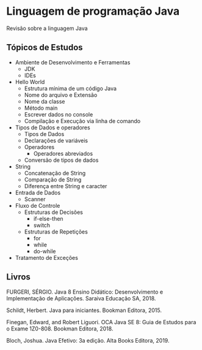 # Linguagem de programação Java
Revisão sobre a linguagem Java

## Tópicos de Estudos

* Ambiente de Desenvolvimento e Ferramentas
  * JDK
  * IDEs
* Hello World
  * Estrutura mínima de um código Java
  * Nome do arquivo e Extensão
  * Nome da classe
  * Método main
  * Escrever dados no console
  * Compilação e Execução via linha de comando
* Tipos de Dados e operadores
  * Tipos de Dados
  * Declarações de variáveis
  * Operadores
    * Operadores abreviados
  * Conversão de tipos de dados
* String
  * Concatenação de String
  * Comparação de String
  * Diferença entre String e caracter
* Entrada de Dados
  * Scanner
* Fluxo de Controle
  * Estruturas de Decisões
    * if-else-then
    * switch
  * Estruturas de Repetições
    * for
    * while
    * do-while
* Tratamento de Exceções

## Livros

FURGERI, SÉRGIO. Java 8 Ensino Didático: Desenvolvimento e Implementação de Aplicações. Saraiva Educação SA, 2018.

Schildt, Herbert. Java para iniciantes. Bookman Editora, 2015.

Finegan, Edward, and Robert Liguori. OCA Java SE 8: Guia de Estudos para o Exame 1Z0-808. Bookman Editora, 2018.

Bloch, Joshua. Java Efetivo: 3a edição. Alta Books Editora, 2019.
